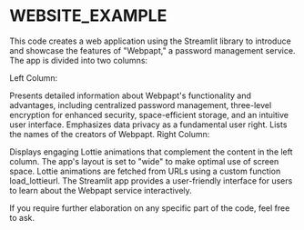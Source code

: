 # WEBSITE_EXAMPLE
This code creates a web application using the Streamlit library to introduce and showcase the features of "Webpapt," a password management service. The app is divided into two columns:

Left Column:

Presents detailed information about Webpapt's functionality and advantages, including centralized password management, three-level encryption for enhanced security, space-efficient storage, and an intuitive user interface.
Emphasizes data privacy as a fundamental user right.
Lists the names of the creators of Webpapt.
Right Column:

Displays engaging Lottie animations that complement the content in the left column.
The app's layout is set to "wide" to make optimal use of screen space. Lottie animations are fetched from URLs using a custom function load_lottieurl. The Streamlit app provides a user-friendly interface for users to learn about the Webpapt service interactively.

If you require further elaboration on any specific part of the code, feel free to ask.

